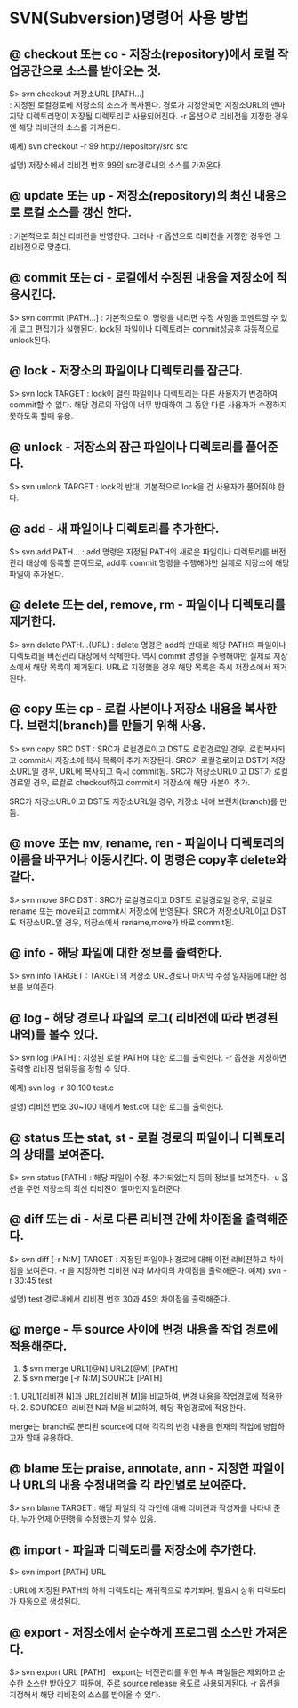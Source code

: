 SVN(Subversion)명령어 사용 방법  
====  
    
@ checkout 또는 co - 저장소(repository)에서 로컬 작업공간으로 소스를 받아오는 것.   
----  
$> svn checkout 저장소URL [PATH...]  
: 지정된 로컬경로에 저장소의 소스가 복사된다. 경로가 지정안되면 저장소URL의 맨마지막 디렉토리명이 저장될 디렉토리로 사용되어진다. -r 옵션으로 리비전을 지정한 경우엔 해당 리비전의 소스를 가져온다.

예제) svn checkout -r 99 http://repository/src src

설명) 저장소에서 리비전 번호 99의 src경로내의 소스를 가져온다.


@ update 또는 up - 저장소(repository)의 최신 내용으로 로컬 소스를 갱신 한다.
----
: 기본적으로 최신 리비전을 반영한다. 그러나 -r 옵션으로 리비전을 지정한 경우엔 그 리비전으로 맞춘다.


@ commit 또는 ci - 로컬에서 수정된 내용을 저장소에 적용시킨다.
----
$> svn commit [PATH...]
: 기본적으로 이 명령을 내리면 수정 사항을 코멘트할 수 있게 로그 편집기가 실행된다. lock된 파일이나 디렉토리는 commit성공후 자동적으로 unlock된다.
 

@ lock - 저장소의 파일이나 디렉토리를 잠근다.
----
$> svn lock TARGET
: lock이 걸린 파일이나 디렉토리는 다른 사용자가 변경하여 commit할 수 없다. 해당 경로의 작업이 너무 방대하여 그 동안 다른 사용자가 수정하지 못하도록 할때 유용.

 
@ unlock - 저장소의 잠근 파일이나 디렉토리를 풀어준다.
----
$> svn unlock TARGET
: lock의 반대. 기본적으로 lock을 건 사용자가 풀어줘야 한다.
 

@ add - 새 파일이나 디렉토리를 추가한다.
----
$> svn add PATH...
: add 명령은 지정된 PATH의 새로운 파일이나 디렉토리를 버전관리 대상에 등록할 뿐이므로, add후 commit 명령을 수행해야만 실제로 저장소에 해당 파일이 추가된다.

 
@ delete 또는 del, remove, rm - 파일이나 디렉토리를 제거한다.
----
$> svn delete PATH...(URL)
: delete 명령은 add와 반대로 해당 PATH의 파일이나 디렉토리을 버전관리 대상에서 삭제한다. 역시 commit 명령을 수행해야만 실제로 저장소에서 해당 목록이 제거된다. URL로 지정했을 경우 해당 목록은 즉시 저장소에서 제거된다.


@ copy 또는 cp - 로컬 사본이나 저장소 내용을 복사한다. 브랜치(branch)를 만들기 위해 사용.
----
$> svn copy SRC  DST
: SRC가 로컬경로이고 DST도 로컬경로일 경우, 로컬복사되고 commit시 저장소에 복사 목록이 추가 저장된다. SRC가 로컬경로이고 DST가 저장소URL일 경우, URL에 복사되고 즉시 commit됨. SRC가 저장소URL이고 DST가 로컬경로일 경우, 로컬로 checkout하고 commit시 저장소에 해당 사본이 추가.

 SRC가 저장소URL이고 DST도 저장소URL일 경우, 저장소 내에 브랜치(branch)를 만듬.


@ move 또는 mv, rename, ren - 파일이나 디렉토리의 이름을 바꾸거나 이동시킨다. 이 명령은 copy후 delete와 같다.
----
$> svn move SRC  DST
: SRC가 로컬경로이고 DST도 로컬경로일 경우, 로컬로 rename 또는 move되고 commit시 저장소에 반영된다. SRC가 저장소URL이고 DST도 저장소URL일 경우, 저장소에서 rename,move가 바로 commit됨.

	   
@ info - 해당 파일에 대한 정보를 출력한다.
----
$> svn info TARGET
: TARGET의 저장소 URL경로나 마지막 수정 일자등에 대한 정보를 보여준다.

	   
@ log - 해당 경로나 파일의 로그( 리비전에 따라 변경된 내역)를 볼수 있다.
----
$> svn log [PATH]
: 지정된 로컬 PATH에 대한 로그를 출력한다. -r 옵션을 지정하면 출력할 리비젼 범위등을 정할 수 있다.

 예제) svn log -r 30:100 test.c

 설명) 리비전 번호 30~100 내에서 test.c에 대한 로그를 출력한다.

	   
@ status 또는 stat, st - 로컬 경로의 파일이나 디렉토리의 상태를 보여준다.
----
$> svn status [PATH]
: 해당 파일이 수정, 추가되었는지 등의 정보를 보여준다. -u 옵션을 주면 저장소의 최신 리비젼이 얼마인지 알려준다.
	   

@ diff 또는 di - 서로 다른 리비젼 간에 차이점을 출력해준다.
----
$> svn diff [-r N:M] TARGET
: 지정된 파일이나 경로에 대해 이전 리비젼하고 차이점을 보여준다. -r 을 지정하면 리비젼 N과 M사이의 차이점을 출력해준다.
예제) svn -r 30:45 test

설명) test 경로내에서 리비젼 번호 30과 45의 차이점을 출력해준다.

 
@ merge - 두 source 사이에 변경 내용을 작업 경로에 적용해준다.
----
1. $ svn merge URL1[@N] URL2[@M] [PATH]
2. $ svn merge [-r N:M] SOURCE [PATH]

: 1. URL1[리비젼 N]과 URL2[리비젼 M]을 비교하여, 변경 내용을 작업경로에 적용한다.
  2. SOURCE의 리비젼 N과 M을 비교하여, 해당 작업경로에 적용한다.

merge는 branch로 분리된 source에 대해 각각의 변경 내용을 현재의 작업에 병합하고자 할때 유용하다.

		 

@ blame 또는 praise, annotate, ann - 지정한 파일이나 URL의 내용 수정내역을 각 라인별로 보여준다.
----
$> svn blame TARGET
: 해당 파일의 각 라인에 대해 리비젼과 작성자를 나타내 준다. 누가 언제 어떤행을 수정했는지 알수 있음.

		 

@ import - 파일과 디렉토리를 저장소에 추가한다.
----
$> svn import [PATH] URL
		 

: URL에 지정된 PATH의 하위 디렉토리는 재귀적으로 추가되며, 필요시 상위 디렉토리가 자동으로 생성된다.

		 

@ export - 저장소에서 순수하게 프로그램 소스만 가져온다.
----
$> svn export URL [PATH]
: export는 버전관리를 위한 부속 파일들은 제외하고 순수한 소스만 받아오기 때문에, 주로 source release 용도로 사용되게된다. -r 옵션을 지정해서 해당 리비젼의 소스를 받아올 수 있다.


